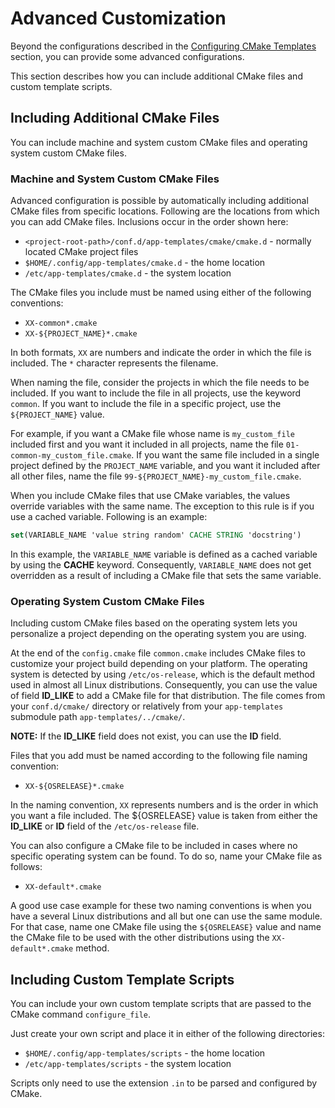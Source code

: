 # Advanced Customization

Beyond the configurations described in the
[Configuring CMake Templates](configuring-cmake.html) section,
you can provide some advanced configurations.

This section describes how you can include additional CMake files
and custom template scripts.

## Including Additional CMake Files

You can include machine and system custom CMake files and
operating system custom CMake files.

### Machine and System Custom CMake Files

Advanced configuration is possible by automatically including
additional CMake files from specific locations.
Following are the locations from which you can add CMake
files.
Inclusions occur in the order shown here:

- `<project-root-path>/conf.d/app-templates/cmake/cmake.d` - normally located CMake project files
- `$HOME/.config/app-templates/cmake.d` - the home location
- `/etc/app-templates/cmake.d` - the system location

The CMake files you include must be named using either of the following conventions:

- `XX-common*.cmake`
- `XX-${PROJECT_NAME}*.cmake`

In both formats, `XX` are numbers and indicate the order in which the file
is included.
The `*` character represents the filename.

When naming the file, consider the projects in which the file needs to be
included.
If you want to include the file in all projects, use the keyword `common`.
If you want to include the file in a specific project, use the `${PROJECT_NAME}`
value.

For example, if you want a CMake file whose name is `my_custom_file`
included first and you want it included in all projects, name the file
`01-common-my_custom_file.cmake`.
If you want the same file included in a single project defined by the
`PROJECT_NAME` variable, and you want it included after all other files,
name the file `99-${PROJECT_NAME}-my_custom_file.cmake`.

When you include CMake files that use CMake variables, the values override
variables with the same name.
The exception to this rule is if you use a cached variable.
Following is an example:

```cmake
set(VARIABLE_NAME 'value string random' CACHE STRING 'docstring')
```

In this example, the `VARIABLE_NAME` variable is defined as a cached
variable by using the **CACHE** keyword.
Consequently, `VARIABLE_NAME` does not get overridden as a result of
including a CMake file that sets the same variable.

### Operating System Custom CMake Files

Including custom CMake files based on the operating system
lets you personalize a project depending on the operating system
you are using.

At the end of the `config.cmake` file `common.cmake` includes
CMake files to customize your project build depending on your platform.
The operating system is detected by using `/etc/os-release`,
which is the default method used in almost all Linux distributions.
Consequently, you can use the value of field **ID_LIKE** to
add a CMake file for that distribution.
The file comes from your `conf.d/cmake/` directory or relatively
from your `app-templates` submodule path `app-templates/../cmake/`.

**NOTE:** If the **ID_LIKE** field does not exist, you can use the
**ID** field.

Files that you add must be named according to the following file naming
convention:

- `XX-${OSRELEASE}*.cmake`

In the naming convention, `XX` represents numbers and is the order in which
you want a file included.
The ${OSRELEASE} value is taken from either the **ID_LIKE** or **ID** field
of the `/etc/os-release` file.

You can also configure a CMake file to be included in cases where no
specific operating system can be found.
To do so, name your CMake file as follows:

- `XX-default*.cmake`

A good use case example for these two naming conventions is when you have
a several Linux distributions and all but one can use the same module.
For that case, name one CMake file using the `${OSRELEASE}` value and
name the CMake file to be used with the other distributions using
the `XX-default*.cmake` method.

## Including Custom Template Scripts

You can include your own custom template scripts that are passed to the
CMake command `configure_file`.

Just create your own script and place it in either of the following directories:

- `$HOME/.config/app-templates/scripts` - the home location
- `/etc/app-templates/scripts` - the system location

Scripts only need to use the extension `.in` to be parsed and configured by
CMake.
